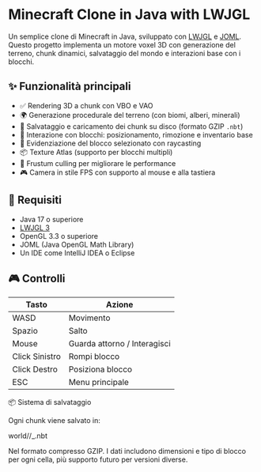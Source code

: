# Minecraft Clone in Java with LWJGL

Un semplice clone di Minecraft in Java, sviluppato con [LWJGL](https://www.lwjgl.org/) e [JOML](https://github.com/JOML-CI/JOML). Questo progetto implementa un motore voxel 3D con generazione del terreno, chunk dinamici, salvataggio del mondo e interazioni base con i blocchi.

## ✨ Funzionalità principali

- ✅ Rendering 3D a chunk con VBO e VAO
- 🌍 Generazione procedurale del terreno (con biomi, alberi, minerali)
- 💾 Salvataggio e caricamento dei chunk su disco (formato GZIP `.nbt`)
- 🧱 Interazione con blocchi: posizionamento, rimozione e inventario base
- 🔦 Evidenziazione del blocco selezionato con raycasting
- 📦 Texture Atlas (supporto per blocchi multipli)
- 📸 Frustum culling per migliorare le performance
- 🎮 Camera in stile FPS con supporto al mouse e alla tastiera

## 🧱 Requisiti

- Java 17 o superiore
- [LWJGL 3](https://www.lwjgl.org/)
- OpenGL 3.3 o superiore
- JOML (Java OpenGL Math Library)
- Un IDE come IntelliJ IDEA o Eclipse


## 🎮 Controlli

| Tasto | Azione                    |
|-------|---------------------------|
| WASD  | Movimento                 |
| Spazio| Salto                    |
| Mouse | Guarda attorno / Interagisci |
| Click Sinistro | Rompi blocco     |
| Click Destro  | Posiziona blocco  |
| ESC   | Menu principale           |


📦 Sistema di salvataggio

Ogni chunk viene salvato in:

world/<worldName>/<x>_<z>.nbt

Nel formato compresso GZIP. I dati includono dimensioni e tipo di blocco per ogni cella, più supporto futuro per versioni diverse.
